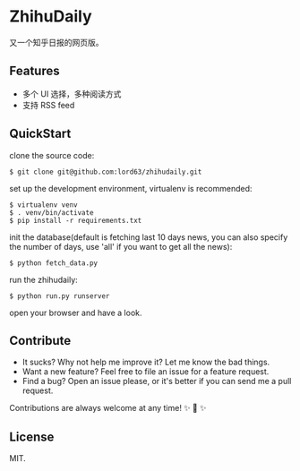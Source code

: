 # ZhihuDaily

又一个知乎日报的网页版。

## Features

* 多个 UI 选择，多种阅读方式
* 支持 RSS feed

## QuickStart

clone the source code:

    $ git clone git@github.com:lord63/zhihudaily.git

set up the development environment, virtualenv is recommended:

    $ virtualenv venv
    $ . venv/bin/activate
    $ pip install -r requirements.txt

init the database(default is fetching last 10 days news, you can also specify
the number of days, use 'all' if you want to get all the news):

    $ python fetch_data.py

run the zhihudaily:

    $ python run.py runserver

open your browser and have a look.

## Contribute

* It sucks? Why not help me improve it? Let me know the bad things.
* Want a new feature? Feel free to file an issue for a feature request.
* Find a bug? Open an issue please, or it's better if you can send me a pull request.

Contributions are always welcome at any time! :sparkles: :cake: :sparkles:

## License

MIT.
